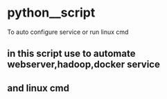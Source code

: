 # python__script
To auto configure service or run linux cmd
## in this script use to automate webserver,hadoop,docker service
## and linux cmd
